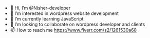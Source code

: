 - 👋 Hi, I’m @Nisher-developer
- 👀 I’m interested in wordpress website development
- 🌱 I’m currently learning JavaScript
- 💞️ I’m looking to collaborate on wordpress developer and clients
- 📫 How to reach me 
https://www.fiverr.com/s2/1261530a68
<!---
Nisher-developer/Nisher-developer is a ✨ special ✨ repository because its `README.md` (this file) appears on your GitHub profile.
You can click the Preview link to take a look at your changes.
--->
